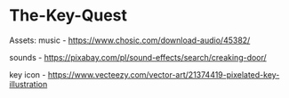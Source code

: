 # The-Key-Quest

Assets:
music - https://www.chosic.com/download-audio/45382/

sounds - https://pixabay.com/pl/sound-effects/search/creaking-door/

key icon - https://www.vecteezy.com/vector-art/21374419-pixelated-key-illustration

